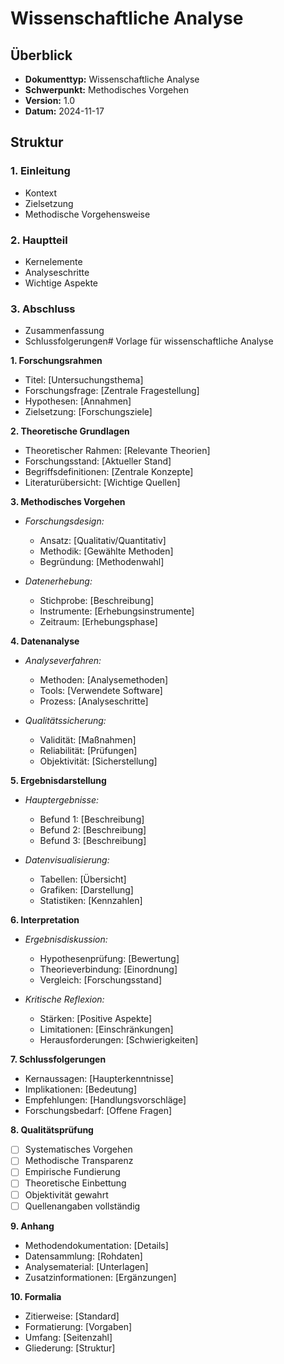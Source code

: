 # Wissenschaftliche Analyse

## Überblick
- **Dokumenttyp:** Wissenschaftliche Analyse
- **Schwerpunkt:** Methodisches Vorgehen
- **Version:** 1.0
- **Datum:** 2024-11-17

## Struktur

### 1. Einleitung
- Kontext
- Zielsetzung
- Methodische Vorgehensweise

### 2. Hauptteil
- Kernelemente
- Analyseschritte
- Wichtige Aspekte

### 3. Abschluss
- Zusammenfassung
- Schlussfolgerungen# Vorlage für wissenschaftliche Analyse

**1. Forschungsrahmen**
- Titel: [Untersuchungsthema]
- Forschungsfrage: [Zentrale Fragestellung]
- Hypothesen: [Annahmen]
- Zielsetzung: [Forschungsziele]

**2. Theoretische Grundlagen**
- Theoretischer Rahmen: [Relevante Theorien]
- Forschungsstand: [Aktueller Stand]
- Begriffsdefinitionen: [Zentrale Konzepte]
- Literaturübersicht: [Wichtige Quellen]

**3. Methodisches Vorgehen**
- *Forschungsdesign:*
  * Ansatz: [Qualitativ/Quantitativ]
  * Methodik: [Gewählte Methoden]
  * Begründung: [Methodenwahl]

- *Datenerhebung:*
  * Stichprobe: [Beschreibung]
  * Instrumente: [Erhebungsinstrumente]
  * Zeitraum: [Erhebungsphase]

**4. Datenanalyse**
- *Analyseverfahren:*
  * Methoden: [Analysemethoden]
  * Tools: [Verwendete Software]
  * Prozess: [Analyseschritte]

- *Qualitätssicherung:*
  * Validität: [Maßnahmen]
  * Reliabilität: [Prüfungen]
  * Objektivität: [Sicherstellung]

**5. Ergebnisdarstellung**
- *Hauptergebnisse:*
  * Befund 1: [Beschreibung]
  * Befund 2: [Beschreibung]
  * Befund 3: [Beschreibung]

- *Datenvisualisierung:*
  * Tabellen: [Übersicht]
  * Grafiken: [Darstellung]
  * Statistiken: [Kennzahlen]

**6. Interpretation**
- *Ergebnisdiskussion:*
  * Hypothesenprüfung: [Bewertung]
  * Theorieverbindung: [Einordnung]
  * Vergleich: [Forschungsstand]

- *Kritische Reflexion:*
  * Stärken: [Positive Aspekte]
  * Limitationen: [Einschränkungen]
  * Herausforderungen: [Schwierigkeiten]

**7. Schlussfolgerungen**
- Kernaussagen: [Haupterkenntnisse]
- Implikationen: [Bedeutung]
- Empfehlungen: [Handlungsvorschläge]
- Forschungsbedarf: [Offene Fragen]

**8. Qualitätsprüfung**
- [ ] Systematisches Vorgehen
- [ ] Methodische Transparenz
- [ ] Empirische Fundierung
- [ ] Theoretische Einbettung
- [ ] Objektivität gewahrt
- [ ] Quellenangaben vollständig

**9. Anhang**
- Methodendokumentation: [Details]
- Datensammlung: [Rohdaten]
- Analysematerial: [Unterlagen]
- Zusatzinformationen: [Ergänzungen]

**10. Formalia**
- Zitierweise: [Standard]
- Formatierung: [Vorgaben]
- Umfang: [Seitenzahl]
- Gliederung: [Struktur]

